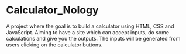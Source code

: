 # Calculator_Nology
A project where the goal is to build a calculator using HTML, CSS and JavaScript. Aiming to have a site which can accept inputs, do some calculations and give you the outputs. The inputs will be generated from users clicking on the calculator buttons.
